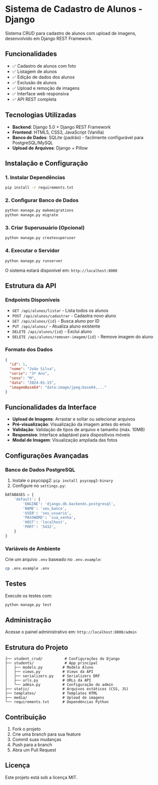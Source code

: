 # Sistema de Cadastro de Alunos - Django

Sistema CRUD para cadastro de alunos com upload de imagens, desenvolvido em Django REST Framework.

## Funcionalidades

- ✅ Cadastro de alunos com foto
- ✅ Listagem de alunos
- ✅ Edição de dados dos alunos
- ✅ Exclusão de alunos
- ✅ Upload e remoção de imagens
- ✅ Interface web responsiva
- ✅ API REST completa

## Tecnologias Utilizadas

- **Backend**: Django 5.0 + Django REST Framework
- **Frontend**: HTML5, CSS3, JavaScript (Vanilla)
- **Banco de Dados**: SQLite (padrão) - facilmente configurável para PostgreSQL/MySQL
- **Upload de Arquivos**: Django + Pillow

## Instalação e Configuração

### 1. Instalar Dependências

```bash
pip install -r requirements.txt
```

### 2. Configurar Banco de Dados

```bash
python manage.py makemigrations
python manage.py migrate
```

### 3. Criar Superusuário (Opcional)

```bash
python manage.py createsuperuser
```

### 4. Executar o Servidor

```bash
python manage.py runserver
```

O sistema estará disponível em: `http://localhost:8000`

## Estrutura da API

### Endpoints Disponíveis

- `GET /api/alunos/listar` - Lista todos os alunos
- `POST /api/alunos/cadastrar` - Cadastra novo aluno
- `GET /api/alunos/{id}` - Busca aluno por ID
- `PUT /api/alunos/` - Atualiza aluno existente
- `DELETE /api/alunos/{id}` - Exclui aluno
- `DELETE /api/alunos/remover-imagem/{id}` - Remove imagem do aluno

### Formato dos Dados

```json
{
  "id": 1,
  "nome": "João Silva",
  "serie": "3º Ano",
  "sexo": "M",
  "data": "2024-01-15",
  "imagemBase64": "data:image/jpeg;base64,..."
}
```

## Funcionalidades da Interface

- **Upload de Imagens**: Arrastar e soltar ou selecionar arquivos
- **Pré-visualização**: Visualização da imagem antes do envio
- **Validação**: Validação de tipos de arquivo e tamanho (máx. 10MB)
- **Responsivo**: Interface adaptável para dispositivos móveis
- **Modal de Imagem**: Visualização ampliada das fotos

## Configurações Avançadas

### Banco de Dados PostgreSQL

1. Instale o psycopg2: `pip install psycopg2-binary`
2. Configure no `settings.py`:

```python
DATABASES = {
    'default': {
        'ENGINE': 'django.db.backends.postgresql',
        'NAME': 'seu_banco',
        'USER': 'seu_usuario',
        'PASSWORD': 'sua_senha',
        'HOST': 'localhost',
        'PORT': '5432',
    }
}
```

### Variáveis de Ambiente

Crie um arquivo `.env` baseado no `.env.example`:

```bash
cp .env.example .env
```

## Testes

Execute os testes com:

```bash
python manage.py test
```

## Administração

Acesse o painel administrativo em: `http://localhost:8000/admin`

## Estrutura do Projeto

```
├── student_crud/          # Configurações do Django
├── students/              # App principal
│   ├── models.py         # Modelo Aluno
│   ├── views.py          # Views da API
│   ├── serializers.py    # Serializers DRF
│   ├── urls.py           # URLs da API
│   └── admin.py          # Configuração do admin
├── static/               # Arquivos estáticos (CSS, JS)
├── templates/            # Templates HTML
├── media/                # Upload de imagens
└── requirements.txt      # Dependências Python
```

## Contribuição

1. Fork o projeto
2. Crie uma branch para sua feature
3. Commit suas mudanças
4. Push para a branch
5. Abra um Pull Request

## Licença

Este projeto está sob a licença MIT.
